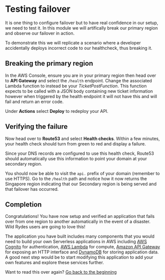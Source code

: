 # Testing failover

It is one thing to configure failover but to have real confidence in our
setup, we need to test it. In this module we will artifically break our
primary region and observe our failover in action.

To demonstrate this we will replicate a scenario where a developer
accidentally deploys incorrect code to our healthcheck, thus breaking it.

## Breaking the primary region

In the AWS Console, ensure you are in your primary region then head over to
**API Gateway** and select the `/health` endpoint. Change the associated
Lambda function to instead be your *TicketPostFunction*. This function expects
to be called with a JSON body containing new ticket information however when
triggered by the health endpoint it will not have this and will fail and
return an error code.

Under **Actions** select **Deploy** to redeploy your API.

## Verifying the failure

Now head over to **Route53** and select **Health checks**. Within a few
minutes, your health check should turn from green to red and display a
failure.

Since your DNS records are configured to use this health check, Route53 should
automatically use this information to point your domain at your secondary
region.

You should now be able to visit the `api.` prefix of your domain (remember to
use HTTPS). Go to the `/health` path and notice how it now returns the
Singapore region indicating that our Secondary region is being served and that
failover has occurred.

## Completion

Congratulations! You have now setup and verified an application that fails
over from one region to another automatically in the event of a disaster. Wild
Rydes users are going to love this!

The application you have built includes many components that you would need to
build your own Serverless applications in AWS including [AWS
Cognito](https://aws.amazon.com/cognito) for authentication, [AWS
Lambda](https://aws.amazon.com/lambda) for compute, [Amazon API
Gateway](https://aws.amazon.com/apigateway) for exposing an HTTP interface and
[DynamoDB](https://aws.amazon.com/dynamodb) for storing application data. A
good next step would be to start modifying this application to add your own
features and explore these services further.

Want to read this over again? [Go back to the beginning](../README.md)
